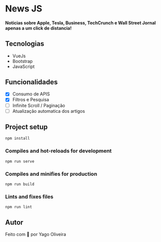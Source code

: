 # News JS

#### Noticias sobre Apple, Tesla, Business, TechCrunch e Wall Street Jornal apenas a um click de distancia!

## Tecnologias

* VueJs
* Bootstrap
* JavaScript

## Funcionalidades

- [x] Consumo de APIS
- [x] Filtros e Pesquisa
- [ ] Infinite Scroll / Paginação
- [ ] Atualização automatica dos artigos

## Project setup
```
npm install
```

### Compiles and hot-reloads for development
```
npm run serve
```

### Compiles and minifies for production
```
npm run build
```

### Lints and fixes files
```
npm run lint
```

## Autor

Feito com 💜 por Yago Oliveira
